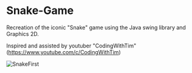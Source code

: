 # Snake-Game
Recreation of the iconic "Snake" game using the Java swing library and Graphics 2D.

Inspired and assisted by youtuber "CodingWithTim" (https://www.youtube.com/c/CodingWithTim)

![SnakeFirst](https://user-images.githubusercontent.com/86609189/174504902-b1bc3cc1-cfbb-43d2-a599-30e21cfc85d4.gif)
